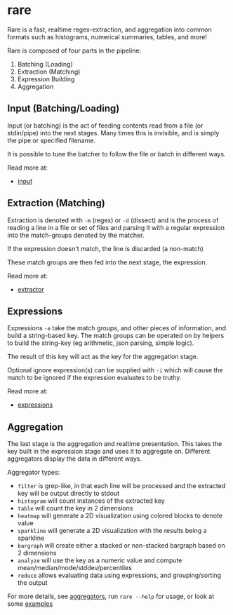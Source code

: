 # rare

Rare is a fast, realtime regex-extraction, and aggregation into common formats
such as histograms, numerical summaries, tables, and more!

Rare is composed of four parts in the pipeline:

1. Batching (Loading)
2. Extraction (Matching)
3. Expression Building
4. Aggregation

## Input (Batching/Loading)

Input (or batching) is the act of feeding contents read from a file (or stdin/pipe) into
the next stages.  Many times this is invisible, and is simply the pipe or specified filename.

It is possible to tune the batcher to follow the file or batch in different ways.

Read more at:

* [input](input.md)

## Extraction (Matching)

Extraction is denoted with `-m` (regex) or `-d` (dissect) and is the process of reading
a line in a file or set of files and parsing it with a regular expression into the
match-groups denoted by the matcher.

If the expression doesn't match, the line is discarded (a non-match)

These match groups are then fed into the next stage, the expression.

Read more at:

* [extractor](extractor.md)

## Expressions

Expressions `-e` take the match groups, and other pieces of information, and build
a string-based key.  The match groups can be operated on by helpers to build
the string-key (eg arithmetic, json parsing, simple logic).

The result of this key will act as the key for the aggregation stage.

Optional ignore expression(s) can be supplied with `-i` which will
cause the match to be ignored if the expression evaluates to be truthy.

Read more at:

* [expressions](expressions.md)

## Aggregation

The last stage is the aggregation and realtime presentation.  This takes the
key built in the expression stage and uses it to aggregate on. Different aggregators
display the data in different ways.

Aggregator types:

* `filter` is grep-like, in that each line will be processed and the extracted key will be output directly to stdout
* `histogram` will count instances of the extracted key
* `table` will count the key in 2 dimensions
* `heatmap` will generate a 2D visualization using colored blocks to denote value
* `sparkline` will generate a 2D visualization with the results being a sparkline
* `bargraph` will create either a stacked or non-stacked bargraph based on 2 dimensions
* `analyze` will use the key as a numeric value and compute mean/median/mode/stddev/percentiles
* `reduce` allows evaluating data using expressions, and grouping/sorting the output

For more details, see [aggregators](aggregators.md), run `rare --help` for usage,
or look at some [examples](examples.md)

